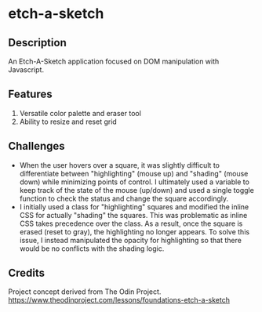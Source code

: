 # etch-a-sketch

## Description
An Etch-A-Sketch application focused on DOM manipulation with Javascript.

## Features
1. Versatile color palette and eraser tool
2. Ability to resize and reset grid

## Challenges
- When the user hovers over a square, it was slightly difficult to differentiate between "highlighting" (mouse up) and "shading" (mouse down) while minimizing points of control. I ultimately used a variable to keep track of the state of the mouse (up/down) and used a single toggle function to check the status and change the square accordingly.
- I initially used a class for "highlighting" squares and modified the inline CSS for actually "shading" the squares. This was problematic as inline CSS takes precedence over the class. As a result, once the square is erased (reset to gray), the highlighting no longer appears. To solve this issue, I instead manipulated the opacity for highlighting so that there would be no conflicts with the shading logic.

## Credits
Project concept derived from The Odin Project.
https://www.theodinproject.com/lessons/foundations-etch-a-sketch